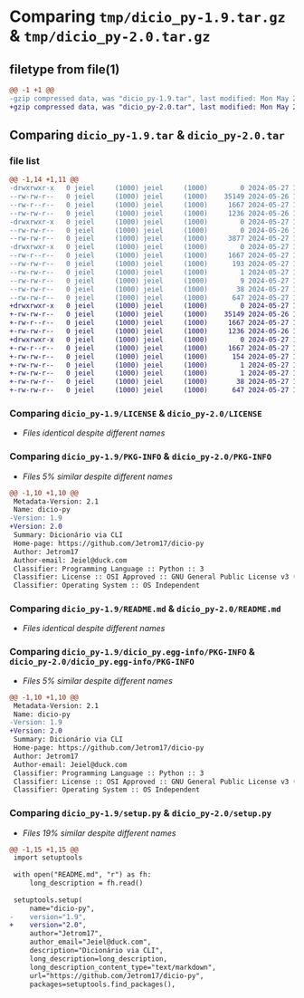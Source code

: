 # Comparing `tmp/dicio_py-1.9.tar.gz` & `tmp/dicio_py-2.0.tar.gz`

## filetype from file(1)

```diff
@@ -1 +1 @@
-gzip compressed data, was "dicio_py-1.9.tar", last modified: Mon May 27 13:57:56 2024, max compression
+gzip compressed data, was "dicio_py-2.0.tar", last modified: Mon May 27 14:10:05 2024, max compression
```

## Comparing `dicio_py-1.9.tar` & `dicio_py-2.0.tar`

### file list

```diff
@@ -1,14 +1,11 @@
-drwxrwxr-x   0 jeiel     (1000) jeiel     (1000)        0 2024-05-27 13:57:56.539017 dicio_py-1.9/
--rw-rw-r--   0 jeiel     (1000) jeiel     (1000)    35149 2024-05-26 14:04:54.000000 dicio_py-1.9/LICENSE
--rw-r--r--   0 jeiel     (1000) jeiel     (1000)     1667 2024-05-27 13:57:56.539017 dicio_py-1.9/PKG-INFO
--rw-rw-r--   0 jeiel     (1000) jeiel     (1000)     1236 2024-05-26 14:43:55.000000 dicio_py-1.9/README.md
-drwxrwxr-x   0 jeiel     (1000) jeiel     (1000)        0 2024-05-27 13:57:56.531017 dicio_py-1.9/dicio_my/
--rw-rw-r--   0 jeiel     (1000) jeiel     (1000)        0 2024-05-26 14:28:37.000000 dicio_py-1.9/dicio_my/__init__.py
--rw-rw-r--   0 jeiel     (1000) jeiel     (1000)     3877 2024-05-27 13:57:27.000000 dicio_py-1.9/dicio_my/dicio.py
-drwxrwxr-x   0 jeiel     (1000) jeiel     (1000)        0 2024-05-27 13:57:56.539017 dicio_py-1.9/dicio_py.egg-info/
--rw-r--r--   0 jeiel     (1000) jeiel     (1000)     1667 2024-05-27 13:57:56.000000 dicio_py-1.9/dicio_py.egg-info/PKG-INFO
--rw-rw-r--   0 jeiel     (1000) jeiel     (1000)      193 2024-05-27 13:57:56.000000 dicio_py-1.9/dicio_py.egg-info/SOURCES.txt
--rw-rw-r--   0 jeiel     (1000) jeiel     (1000)        1 2024-05-27 13:57:56.000000 dicio_py-1.9/dicio_py.egg-info/dependency_links.txt
--rw-rw-r--   0 jeiel     (1000) jeiel     (1000)        9 2024-05-27 13:57:56.000000 dicio_py-1.9/dicio_py.egg-info/top_level.txt
--rw-rw-r--   0 jeiel     (1000) jeiel     (1000)       38 2024-05-27 13:57:56.539017 dicio_py-1.9/setup.cfg
--rw-rw-r--   0 jeiel     (1000) jeiel     (1000)      647 2024-05-27 13:56:36.000000 dicio_py-1.9/setup.py
+drwxrwxr-x   0 jeiel     (1000) jeiel     (1000)        0 2024-05-27 14:10:05.150871 dicio_py-2.0/
+-rw-rw-r--   0 jeiel     (1000) jeiel     (1000)    35149 2024-05-26 14:04:54.000000 dicio_py-2.0/LICENSE
+-rw-r--r--   0 jeiel     (1000) jeiel     (1000)     1667 2024-05-27 14:10:05.146871 dicio_py-2.0/PKG-INFO
+-rw-rw-r--   0 jeiel     (1000) jeiel     (1000)     1236 2024-05-26 14:43:55.000000 dicio_py-2.0/README.md
+drwxrwxr-x   0 jeiel     (1000) jeiel     (1000)        0 2024-05-27 14:10:05.146871 dicio_py-2.0/dicio_py.egg-info/
+-rw-r--r--   0 jeiel     (1000) jeiel     (1000)     1667 2024-05-27 14:10:05.000000 dicio_py-2.0/dicio_py.egg-info/PKG-INFO
+-rw-rw-r--   0 jeiel     (1000) jeiel     (1000)      154 2024-05-27 14:10:05.000000 dicio_py-2.0/dicio_py.egg-info/SOURCES.txt
+-rw-rw-r--   0 jeiel     (1000) jeiel     (1000)        1 2024-05-27 14:10:05.000000 dicio_py-2.0/dicio_py.egg-info/dependency_links.txt
+-rw-rw-r--   0 jeiel     (1000) jeiel     (1000)        1 2024-05-27 14:10:05.000000 dicio_py-2.0/dicio_py.egg-info/top_level.txt
+-rw-rw-r--   0 jeiel     (1000) jeiel     (1000)       38 2024-05-27 14:10:05.150871 dicio_py-2.0/setup.cfg
+-rw-rw-r--   0 jeiel     (1000) jeiel     (1000)      647 2024-05-27 14:09:53.000000 dicio_py-2.0/setup.py
```

### Comparing `dicio_py-1.9/LICENSE` & `dicio_py-2.0/LICENSE`

 * *Files identical despite different names*

### Comparing `dicio_py-1.9/PKG-INFO` & `dicio_py-2.0/PKG-INFO`

 * *Files 5% similar despite different names*

```diff
@@ -1,10 +1,10 @@
 Metadata-Version: 2.1
 Name: dicio-py
-Version: 1.9
+Version: 2.0
 Summary: Dicionário via CLI
 Home-page: https://github.com/Jetrom17/dicio-py
 Author: Jetrom17
 Author-email: Jeiel@duck.com
 Classifier: Programming Language :: Python :: 3
 Classifier: License :: OSI Approved :: GNU General Public License v3 (GPLv3)
 Classifier: Operating System :: OS Independent
```

### Comparing `dicio_py-1.9/README.md` & `dicio_py-2.0/README.md`

 * *Files identical despite different names*

### Comparing `dicio_py-1.9/dicio_py.egg-info/PKG-INFO` & `dicio_py-2.0/dicio_py.egg-info/PKG-INFO`

 * *Files 5% similar despite different names*

```diff
@@ -1,10 +1,10 @@
 Metadata-Version: 2.1
 Name: dicio-py
-Version: 1.9
+Version: 2.0
 Summary: Dicionário via CLI
 Home-page: https://github.com/Jetrom17/dicio-py
 Author: Jetrom17
 Author-email: Jeiel@duck.com
 Classifier: Programming Language :: Python :: 3
 Classifier: License :: OSI Approved :: GNU General Public License v3 (GPLv3)
 Classifier: Operating System :: OS Independent
```

### Comparing `dicio_py-1.9/setup.py` & `dicio_py-2.0/setup.py`

 * *Files 19% similar despite different names*

```diff
@@ -1,15 +1,15 @@
 import setuptools
 
 with open("README.md", "r") as fh:
     long_description = fh.read()
 
 setuptools.setup(
     name="dicio-py",
-    version="1.9",
+    version="2.0",
     author="Jetrom17",
     author_email="Jeiel@duck.com",
     description="Dicionário via CLI",
     long_description=long_description,
     long_description_content_type="text/markdown",
     url="https://github.com/Jetrom17/dicio-py",
     packages=setuptools.find_packages(),
```

